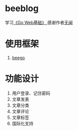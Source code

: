 # beeblog
学习[《Go Web基础》](http://study.163.com/course/courseMain.htm?courseId=328001),感谢作者[无闻](https://github.com/Unknwon)

# 使用框架
1. [beego](https://github.com/astaxie/beego)

# 功能设计
1. 用户登录、记住密码
2. 文章发表
3. 文章分类
4. 文章评论
5. 文章标签
6. 国际化支持
